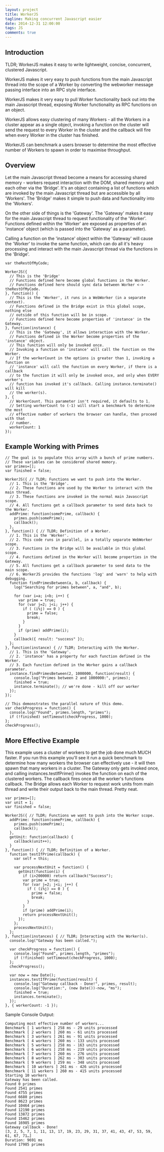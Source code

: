 ```yaml
---
layout: project
title: WorkerJS
tagline: Making concurrent Javascript easier
date: 2014-12-31 12:00:00
tags: JS
comments: true
---
```


## Introduction
TLDR; WorkerJS makes it easy to write lightweight, concise, concurrent, clustered Javascript.

WorkerJS makes it very easy to push functions from the main Javascript thread into the scope of a Worker by converting the webworker message passing interface into an RPC style interface.

WorkerJS makes it very easy to pull Worker functionality back out into the main Javascript thread, exposing Worker functionality as RPC functions on an object.

WorkerJS allows easy clustering of many Workers - all the Workers in a cluster appear as a single object, invoking a function on the cluster will send the request to every Worker in the cluster and the callback will fire when every Worker in the cluster has finished.

WorkerJS can benchmark a users browser to determine the most effective number of Workers to spawn in order to maximise throughput.

## Overview
Let the main Javascript thread become a means for accessing shared memory - workers request interaction with the DOM, shared memory and each other via the 'Bridge'. It's an object containing a list of functions which are invoked by the main Javascript thread but are accessible by all 'Workers'. The 'Bridge' makes it simple to push data and functionality into the 'Workers'.

On the other side of things is the 'Gateway'. The 'Gateway' makes it easy for the main Javascript thread to request functionality of the 'Worker'. Functions defined within the 'Worker' are exposed as properties of an 'instance' object (which is passed into the 'Gateway' as a parameter).

Calling a function on the 'instance' object within the 'Gateway' will cause the 'Worker' to invoke the same function, which can do all it's heavy processing and interact with the main Javascript thread via the functions in the 'Bridge'.

```
var theRestOfMyCode;

WorkerJS({
  // This is the 'Bridge'
  // Functions defined here become global functions in the Worker.
  // Functions defined here should sync data between Worker <-> theRestOfMyCode.
}, function() { 
  // This is the 'Worker', it runs in a WebWorker (in a separate context).
  // Functions defined in the Bridge exist in this global scope, nothing else
  // outside of this function will be in scope.
  // Functions defined here become properties of 'instance' in the Gateway.
}, function(instance) {
  // This is the 'Gateway', it allows interaction with the Worker.
  // Functions defined in the Worker become properties of the 'instance' object.
  // This function will only be invoked once.
  // Invoking a function on 'instance' will call the function on the Worker.
  // If the workerCount in the options is greater than 1, invoking a function on
  // 'instance' will call the function on every Worker, if there is a callback
  // to the function it will only be invoked once, and only when EVERY worker's
  // function has invoked it's callback. Calling instance.terminate() will kill
  // the worker(s).
}, {
  // WorkerCount. This parameter isn't required, it defaults to 1.
  // Setting workerCount to (-1) will start a benchmark to determine the most 
  // effective number of workers the browser can handle, then proceed with that
  // number.
  workerCount: 1
});
```
## Example Working with Primes
```
// The goal is to populate this array with a bunch of prime numbers.
// These variables can be considered shared memory.
var primes=[];
var finished = false;

WorkerJS({ // TLDR; Functions we want to push into the Worker.
  // 1. This is the 'Bridge'.
  // 2. These functions are used by the Worker to interact with the main thread.
  // 3. These functions are invoked in the normal main Javascript scope.
  // 4. All functions get a callback parameter to send data back to the Worker.
  addPrime: function(somePrime, callback) {
    primes.push(somePrime);
    callback();
  },
}, function() { // TLDR; Definition of a Worker.
  // 1. This is the 'Worker'.
  // 2. This code runs in parallel, in a totally separate WebWorker scope. 
  // 3. Functions in the Bridge will be available in this global scope.
  // 4. Functions defined in the Worker will become properties in the Gateway.
  // 5. All functions get a callback parameter to send data to the main scope.
  // 6. WorkerJS provides the functions 'log' and 'warn' to help with debugging.
  function findPrimesBetween(a, b, callback) {
    log("Searching for primes between", a, "and", b);

    for (var i=a; i<b; i++) {
      var prime = true;
      for (var j=2; j<i; j++) {
        if ( (i%j) == 0 ) {
          prime = false;
          break;
        }
      }
      if (prime) addPrime(i);
    }
    callback({ result: "success" });
  };
}, function(instance) { // TLDR; Interacting with the Worker.
  // 1. This is the 'Gateway'.
  // 2. 'instance' has a property for each function defined in the Worker.
  // 3. Each function defined in the Worker gains a callback parameter.
  instance.findPrimesBetween(2, 1000000, function(result) {
    console.log("Primes between 2 and 1000000:", primes);
    finished = true;
    instance.terminate(); // we're done - kill off our worker
  });
});

// This demonstrates the parallel nature of this demo.
var checkProgress = function() {
  console.log("Found", primes.length, "primes");
  if (!finished) setTimeout(checkProgress, 1000);
};
checkProgress();
```

## More Effective Example
This example uses a cluster of workers to get the job done much MUCH faster. If you run this example you'll see it run a quick benchmark to determine how many workers the browser can effectively use - it will then spawn that many workers in a cluster. The Gateway only gets invoked once, and calling instances.testIfPrime() invokes the function on each of the clustered workers. The callback fires once all the worker's functions callback. The Bridge allows each Worker to request work units from main thread and write their output back to the main thread. Pretty neat.

```
var primes=[];
var unit = 1;
var finished = false;

WorkerJS({ // TLDR; Functions we want to push into the Worker scope.
  addPrime: function(somePrime, callback) {
    primes.push(somePrime);
    callback();
  },
  getUnit: function(callback) {
    callback(unit++);
  }
}, function() { // TLDR; Definition of a Worker.
  function testIfPrime(callback) {
    var self = this;

    var processNextUnit = function() {
      getUnit(function(i) {
        if (i>200000) return callback("Success");
        var prime = true;
        for (var j=2; j<i; j++) {
          if ( (i%j) == 0 ) {
            prime = false;
            break;
          }
        }
        if (prime) addPrime(i);
        return processNextUnit();
      });
    };
    processNextUnit();
  };
}, function(instances) { // TLDR; Interacting with the Worker(s).
  console.log("Gateway has been called.");

  var checkProgress = function() {
    console.log("Found", primes.length, "primes");
    if (!finished) setTimeout(checkProgress, 1000);
  };
  checkProgress();

  var now = new Date();
  instances.testIfPrime(function(result) {
    console.log("Gateway callback - Done!", primes, result);
    console.log("Duration:", (new Date())-now, "ms");
    finished = true;
    instances.terminate();
  });
}, { workerCount: -1 });
```

Sample Console Output:

```
Computing most effective number of workers... 
Benchmark [ 1 workers ] 258 ms - 29 units processed
Benchmark [ 2 workers ] 260 ms - 61 units processed
Benchmark [ 3 workers ] 261 ms - 91 units processed
Benchmark [ 4 workers ] 260 ms - 133 units processed
Benchmark [ 5 workers ] 258 ms - 163 units processed
Benchmark [ 6 workers ] 258 ms - 219 units processed
Benchmark [ 7 workers ] 260 ms - 276 units processed
Benchmark [ 8 workers ] 262 ms - 303 units processed
Benchmark [ 9 workers ] 259 ms - 348 units processed
Benchmark [ 10 workers ] 261 ms - 426 units processed
Benchmark [ 11 workers ] 260 ms - 415 units processed
Starting 10 workers
Gateway has been called.
Found 0 primes
Found 2541 primes 
Found 4755 primes 
Found 6680 primes 
Found 8623 primes 
Found 10464 primes 
Found 12190 primes 
Found 13872 primes 
Found 15462 primes 
Found 16985 primes 
Gateway callback - Done! 
[3, 2, 5, 7, 1, 11, 13, 17, 19, 23, 29, 31, 37, 41, 43, 47, 53, 59, 61, 67, 71…]
Duration: 9691 ms
Found 17985 primes 
```


